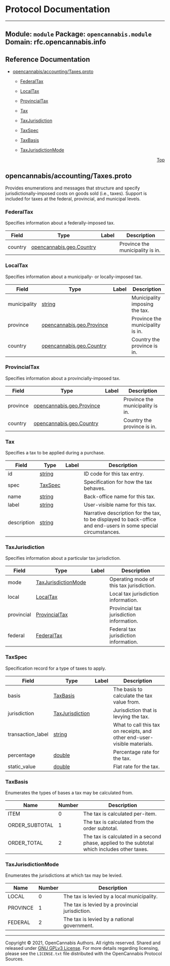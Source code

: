 # Protocol Documentation
<a name="top"></a>

---
Module: `module`
Package: `opencannabis.module`
Domain: rfc.opencannabis.info
---


## Reference Documentation

- [opencannabis/accounting/Taxes.proto](#opencannabis/accounting/Taxes.proto)
  - [FederalTax](#opencannabis.taxes.FederalTax)
  - [LocalTax](#opencannabis.taxes.LocalTax)
  - [ProvincialTax](#opencannabis.taxes.ProvincialTax)
  - [Tax](#opencannabis.taxes.Tax)
  - [TaxJurisdiction](#opencannabis.taxes.TaxJurisdiction)
  - [TaxSpec](#opencannabis.taxes.TaxSpec)

  - [TaxBasis](#opencannabis.taxes.TaxBasis)
  - [TaxJurisdictionMode](#opencannabis.taxes.TaxJurisdictionMode)





<a name="opencannabis/accounting/Taxes.proto"></a>
<p align="right"><a href="#top">Top</a></p>

## opencannabis/accounting/Taxes.proto
Provides enumerations and messages that structure and specify jurisdictionally-imposed costs on goods sold (i.e.,
taxes). Support is included for taxes at the federal, provincial, and municipal levels.


<a name="opencannabis.taxes.FederalTax"></a>

### FederalTax
Specifies information about a federally-imposed tax.


| Field | Type | Label | Description |
| ----- | ---- | ----- | ----------- |
| country | [opencannabis.geo.Country](#opencannabis.geo.Country) |  | Province the municipality is in. |






<a name="opencannabis.taxes.LocalTax"></a>

### LocalTax
Specifies information about a municipally- or locally-imposed tax.


| Field | Type | Label | Description |
| ----- | ---- | ----- | ----------- |
| municipality | [string](#string) |  | Municipality imposing the tax. |
| province | [opencannabis.geo.Province](#opencannabis.geo.Province) |  | Province the municipality is in. |
| country | [opencannabis.geo.Country](#opencannabis.geo.Country) |  | Country the province is in. |






<a name="opencannabis.taxes.ProvincialTax"></a>

### ProvincialTax
Specifies information about a provincially-imposed tax.


| Field | Type | Label | Description |
| ----- | ---- | ----- | ----------- |
| province | [opencannabis.geo.Province](#opencannabis.geo.Province) |  | Province the municipality is in. |
| country | [opencannabis.geo.Country](#opencannabis.geo.Country) |  | Country the province is in. |






<a name="opencannabis.taxes.Tax"></a>

### Tax
Specifies a tax to be applied during a purchase.


| Field | Type | Label | Description |
| ----- | ---- | ----- | ----------- |
| id | [string](#string) |  | ID code for this tax entry. |
| spec | [TaxSpec](#opencannabis.taxes.TaxSpec) |  | Specification for how the tax behaves. |
| name | [string](#string) |  | Back-office name for this tax. |
| label | [string](#string) |  | User-visible name for this tax. |
| description | [string](#string) |  | Narrative description for the tax, to be displayed to back-office and end-users in some special circumstances. |






<a name="opencannabis.taxes.TaxJurisdiction"></a>

### TaxJurisdiction
Specifies information about a particular tax jurisdiction.


| Field | Type | Label | Description |
| ----- | ---- | ----- | ----------- |
| mode | [TaxJurisdictionMode](#opencannabis.taxes.TaxJurisdictionMode) |  | Operating mode of this tax jurisdiction. |
| local | [LocalTax](#opencannabis.taxes.LocalTax) |  | Local tax jurisdiction information. |
| provincial | [ProvincialTax](#opencannabis.taxes.ProvincialTax) |  | Provincial tax jurisdiction information. |
| federal | [FederalTax](#opencannabis.taxes.FederalTax) |  | Federal tax jurisdiction information. |






<a name="opencannabis.taxes.TaxSpec"></a>

### TaxSpec
Specification record for a type of taxes to apply.


| Field | Type | Label | Description |
| ----- | ---- | ----- | ----------- |
| basis | [TaxBasis](#opencannabis.taxes.TaxBasis) |  | The basis to calculate the tax value from. |
| jurisdiction | [TaxJurisdiction](#opencannabis.taxes.TaxJurisdiction) |  | Jurisdiction that is levying the tax. |
| transaction_label | [string](#string) |  | What to call this tax on receipts, and other end-user-visible materials. |
| percentage | [double](#double) |  | Percentage rate for the tax. |
| static_value | [double](#double) |  | Flat rate for the tax. |





<!-- end messages -->


<a name="opencannabis.taxes.TaxBasis"></a>

### TaxBasis
Enumerates the types of bases a tax may be calculated from.

| Name | Number | Description |
| ---- | ------ | ----------- |
| ITEM | 0 | The tax is calculated per-item. |
| ORDER_SUBTOTAL | 1 | The tax is calculated from the order subtotal. |
| ORDER_TOTAL | 2 | The tax is calculated in a second phase, applied to the subtotal which includes other taxes. |



<a name="opencannabis.taxes.TaxJurisdictionMode"></a>

### TaxJurisdictionMode
Enumerates the jurisdictions at which tax may be levied.

| Name | Number | Description |
| ---- | ------ | ----------- |
| LOCAL | 0 | The tax is levied by a local municipality. |
| PROVINCE | 1 | The tax is levied by a provincial jurisdiction. |
| FEDERAL | 2 | The tax is levied by a national government. |


<!-- end enums -->

<!-- end HasExtensions -->

<!-- end services -->



---

Copyright &copy; 2021, OpenCannabis Authors. All rights reserved. Shared and released under
[GNU GPLv3 License](https://www.gnu.org/licenses/gpl-3.0.en.html). For more details regarding licensing, please see the
`LICENSE.txt` file distributed with the OpenCannabis Protocol Sources.
